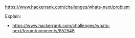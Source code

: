 https://www.hackerrank.com/challenges/whats-next/problem

Explain:
- https://www.hackerrank.com/challenges/whats-next/forum/comments/852548
